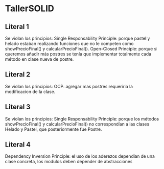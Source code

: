 # TallerSOLID
## Literal 1
Se violan los principios: 
Single Responsability Principle: porque pastel y helado estaban realizando funciones que no le competen como showPrecioFinal() y calcularPrecioFinal().
Open-Closed Principle: porque si queremos añadir más postres se tenía que implementar totalmente cada método en clase nueva de postre.

## Literal 2
Se violan los principios:
OCP: agregar mas postres requeriria la modificacion de la clase.

## Literal 3
Se violan los principios:
Single Responsability Principle: porque los métodos showPrecioFinal() y calcularPrecioFinal() no correspondían a las clases Helado y Pastel, que posteriormente fue Postre.

## Literal 4
Dependency Inversion Principle: el uso de los aderezos dependian de una clase concreta, los modulos deben depender de abstracciones
